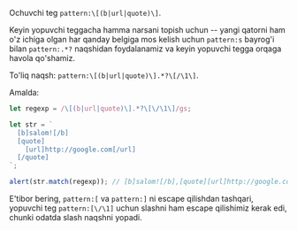 Ochuvchi teg `pattern:\[(b|url|quote)\]`.

Keyin yopuvchi teggacha hamma narsani topish uchun -- yangi qatorni ham o'z ichiga olgan har qanday belgiga mos kelish uchun `pattern:s` bayrog'i bilan `pattern:.*?` naqshidan foydalanamiz va keyin yopuvchi tegga orqaga havola qo'shamiz.

To'liq naqsh: `pattern:\[(b|url|quote)\].*?\[/\1\]`.

Amalda:

```js run
let regexp = /\[(b|url|quote)\].*?\[\/\1\]/gs;

let str = `
  [b]salom![/b]
  [quote]
    [url]http://google.com[/url]
  [/quote]
`;

alert(str.match(regexp)); // [b]salom![/b],[quote][url]http://google.com[/url][/quote]
```

E'tibor bering, `pattern:[` va `pattern:]` ni escape qilishdan tashqari, yopuvchi teg `pattern:[\/\1]` uchun slashni ham escape qilishimiz kerak edi, chunki odatda slash naqshni yopadi.
